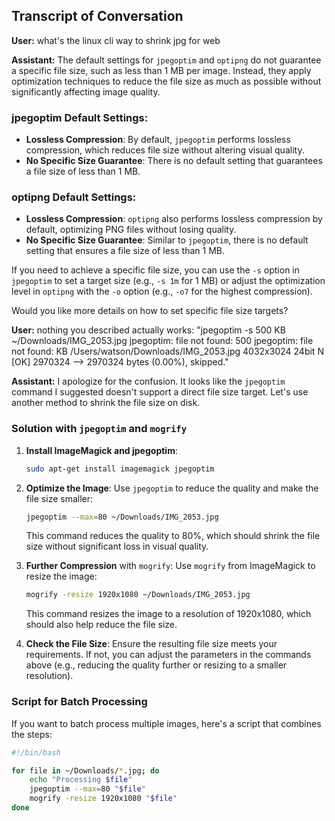 ## Transcript of Conversation

**User:** what's the linux cli way to shrink jpg for web

**Assistant:** The default settings for `jpegoptim` and `optipng` do not guarantee a specific file size, such as less than 1 MB per image. Instead, they apply optimization techniques to reduce the file size as much as possible without significantly affecting image quality.

### jpegoptim Default Settings:
- **Lossless Compression**: By default, `jpegoptim` performs lossless compression, which reduces file size without altering visual quality.
- **No Specific Size Guarantee**: There is no default setting that guarantees a file size of less than 1 MB.

### optipng Default Settings:
- **Lossless Compression**: `optipng` also performs lossless compression by default, optimizing PNG files without losing quality.
- **No Specific Size Guarantee**: Similar to `jpegoptim`, there is no default setting that ensures a file size of less than 1 MB.

If you need to achieve a specific file size, you can use the `-s` option in `jpegoptim` to set a target size (e.g., `-s 1m` for 1 MB) or adjust the optimization level in `optipng` with the `-o` option (e.g., `-o7` for the highest compression).

Would you like more details on how to set specific file size targets?

**User:** nothing you described actually works: "jpegoptim -s 500 KB ~/Downloads/IMG_2053.jpg jpegoptim: file not found: 500 jpegoptim: file not found: KB /Users/watson/Downloads/IMG_2053.jpg 4032x3024 24bit N [OK] 2970324 --> 2970324 bytes (0.00%), skipped."

**Assistant:** I apologize for the confusion. It looks like the `jpegoptim` command I suggested doesn't support a direct file size target. Let's use another method to shrink the file size on disk.

### Solution with `jpegoptim` and `mogrify`

1. **Install ImageMagick and jpegoptim**:
    ```sh
    sudo apt-get install imagemagick jpegoptim
    ```

2. **Optimize the Image**:
    Use `jpegoptim` to reduce the quality and make the file size smaller:

    ```sh
    jpegoptim --max=80 ~/Downloads/IMG_2053.jpg
    ```

    This command reduces the quality to 80%, which should shrink the file size without significant loss in visual quality.

3. **Further Compression** with `mogrify`:
    Use `mogrify` from ImageMagick to resize the image:

    ```sh
    mogrify -resize 1920x1080 ~/Downloads/IMG_2053.jpg
    ```

    This command resizes the image to a resolution of 1920x1080, which should also help reduce the file size.

4. **Check the File Size**:
    Ensure the resulting file size meets your requirements. If not, you can adjust the parameters in the commands above (e.g., reducing the quality further or resizing to a smaller resolution).

### Script for Batch Processing

If you want to batch process multiple images, here's a script that combines the steps:

```sh
#!/bin/bash

for file in ~/Downloads/*.jpg; do
    echo "Processing $file"
    jpegoptim --max=80 "$file"
    mogrify -resize 1920x1080 "$file"
done

